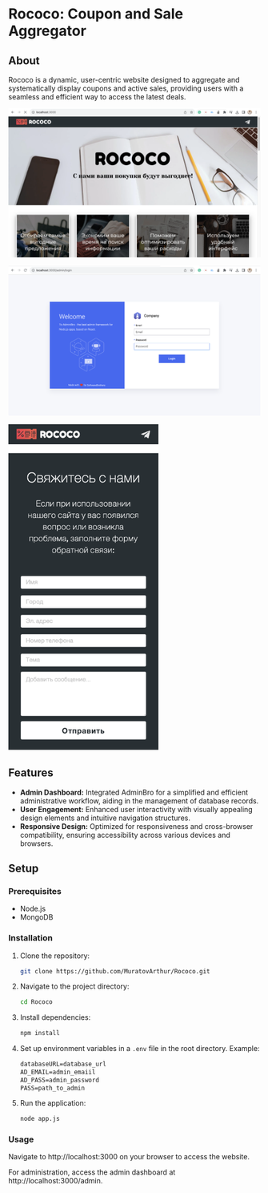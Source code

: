 # Rococo: Coupon and Sale Aggregator

## About

Rococo is a dynamic, user-centric website designed to aggregate and systematically display coupons and active sales, providing users with a seamless and efficient way to access the latest deals.

![Desktop View](./images/desktop.jpg)

![Admin View](./images/admin.jpg)

<img src="./images/mobile.jpg" width="300" alt="Mobile View">

## Features

- **Admin Dashboard:** Integrated AdminBro for a simplified and efficient administrative workflow, aiding in the management of database records.
- **User Engagement:** Enhanced user interactivity with visually appealing design elements and intuitive navigation structures.
- **Responsive Design:** Optimized for responsiveness and cross-browser compatibility, ensuring accessibility across various devices and browsers.

## Setup

### Prerequisites

- Node.js
- MongoDB

### Installation

1. Clone the repository:
   ```bash
   git clone https://github.com/MuratovArthur/Rococo.git
   ```
2. Navigate to the project directory:
   ```bash
   cd Rococo
   ```
3. Install dependencies:
   ```bash
   npm install
   ```
4. Set up environment variables in a `.env` file in the root directory. Example:
   ```env
   databaseURL=database_url
   AD_EMAIL=admin_emaiil
   AD_PASS=admin_password
   PASS=path_to_admin
   ```
5. Run the application:
   ```bash
   node app.js
   ```

### Usage
Navigate to http://localhost:3000 on your browser to access the website.

For administration, access the admin dashboard at http://localhost:3000/admin.
